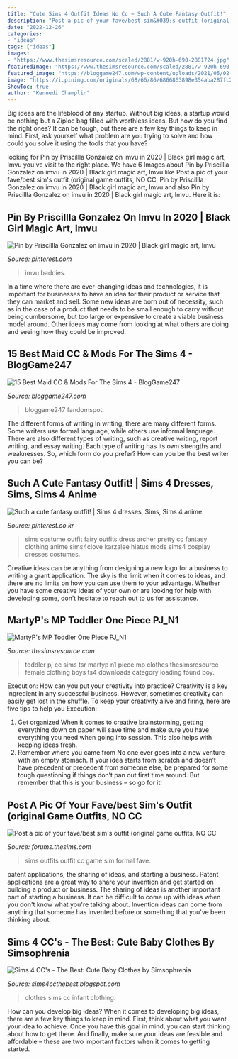 ```yaml
---
title: "Cute Sims 4 Outfit Ideas No Cc ~ Such A Cute Fantasy Outfit!"
description: "Post a pic of your fave/best sim&#039;s outfit (original game outfits, no cc"
date: "2022-12-26"
categories:
- "ideas"
tags: ["ideas"]
images:
- "https://www.thesimsresource.com/scaled/2881/w-920h-690-2881724.jpg"
featuredImage: "https://www.thesimsresource.com/scaled/2881/w-920h-690-2881724.jpg"
featured_image: "https://bloggame247.com/wp-content/uploads/2021/05/02-maria-maid-dress-sims4-cc.jpg"
image: "https://i.pinimg.com/originals/68/66/86/6866863898e354aba287fc2f709769f4.jpg"
ShowToc: true
author: "Kennedi Champlin"
---
```



Big ideas are the lifeblood of any startup. Without big ideas, a startup would be nothing but a Ziploc bag filled with worthless ideas. But how do you find the right ones? It can be tough, but there are a few key things to keep in mind. First, ask yourself what problem are you trying to solve and how could you solve it using the tools that you have?

	

		
looking for Pin by Priscillla Gonzalez on imvu in 2020 | Black girl magic art, Imvu you've visit to the right place. We have 6 Images about Pin by Priscillla Gonzalez on imvu in 2020 | Black girl magic art, Imvu like Post a pic of your fave/best sim&#039;s outfit (original game outfits, NO CC, Pin by Priscillla Gonzalez on imvu in 2020 | Black girl magic art, Imvu and also Pin by Priscillla Gonzalez on imvu in 2020 | Black girl magic art, Imvu. Here it is:
		
    
## Pin By Priscillla Gonzalez On Imvu In 2020 | Black Girl Magic Art, Imvu

<img loading=lazy src="https://i.pinimg.com/originals/68/66/86/6866863898e354aba287fc2f709769f4.jpg" onerror="this.onerror=null;this.src='https://tse1.mm.bing.net/th?id=OIP.S8yn8dyIvhJ266xgUGtbjAHaHV&amp;pid=15.1';" alt="Pin by Priscillla Gonzalez on imvu in 2020 | Black girl magic art, Imvu">

_Source: pinterest.com_

>imvu baddies. 

	

In a time where there are ever-changing ideas and technologies, it is important for businesses to have an idea for their product or service that they can market and sell. Some new ideas are born out of necessity, such as in the case of a product that needs to be small enough to carry without being cumbersome, but too large or expensive to create a viable business model around. Other ideas may come from looking at what others are doing and seeing how they could be improved.

    
## 15 Best Maid CC &amp; Mods For The Sims 4 - BlogGame247

<img loading=lazy src="https://bloggame247.com/wp-content/uploads/2021/05/02-maria-maid-dress-sims4-cc.jpg" onerror="this.onerror=null;this.src='https://tse3.mm.bing.net/th?id=OIP.eWug-knhpuU32BpS7ePz3AHaJT&amp;pid=15.1';" alt="15 Best Maid CC &amp; Mods For The Sims 4 - BlogGame247">

_Source: bloggame247.com_

>bloggame247 fandomspot. 

	

The different forms of writing
In writing, there are many different forms. Some writers use formal language, while others use informal language. There are also different types of writing, such as creative writing, report writing, and essay writing. Each type of writing has its own strengths and weaknesses. So, which form do you prefer? How can you be the best writer you can be?

    
## Such A Cute Fantasy Outfit! | Sims 4 Dresses, Sims, Sims 4 Anime

<img loading=lazy src="https://i.pinimg.com/originals/0c/33/8f/0c338ff38f59f03344588985c61cdfe0.jpg" onerror="this.onerror=null;this.src='https://tse3.mm.bing.net/th?id=OIP.rHpleBMglGA4utOWUvV6NAHaK0&amp;pid=15.1';" alt="Such a cute fantasy outfit! | Sims 4 dresses, Sims, Sims 4 anime">

_Source: pinterest.co.kr_

>sims costume outfit fairy outfits dress archer pretty cc fantasy clothing anime sims4clove karzalee hiatus mods sims4 cosplay dresses costumes. 

	

Creative ideas can be anything from designing a new logo for a business to writing a grant application. The sky is the limit when it comes to ideas, and there are no limits on how you can use them to your advantage. Whether you have some creative ideas of your own or are looking for help with developing some, don’t hesitate to reach out to us for assistance.

    
## MartyP&#039;s MP Toddler One Piece PJ_N1

<img loading=lazy src="https://www.thesimsresource.com/scaled/2881/w-920h-690-2881724.jpg" onerror="this.onerror=null;this.src='https://tse3.mm.bing.net/th?id=OIP.WmKGa9RujFBQ8ckEhpWFgwHaFj&amp;pid=15.1';" alt="MartyP&#039;s MP Toddler One Piece PJ_N1">

_Source: thesimsresource.com_

>toddler pj cc sims tsr martyp n1 piece mp clothes thesimsresource female clothing boys ts4 downloads category loading found boy. 

	

Execution: How can you put your creativity into practice?
Creativity is a key ingredient in any successful business. However, sometimes creativity can easily get lost in the shuffle. To keep your creativity alive and firing, here are five tips to help you Execution:
1. Get organized
When it comes to creative brainstorming, getting everything down on paper will save time and make sure you have everything you need when going into session. This also helps with keeping ideas fresh.
2. Remember where you came from
No one ever goes into a new venture with an empty stomach. If your idea starts from scratch and doesn’t have precedent or precedent from someone else, be prepared for some tough questioning if things don’t pan out first time around. But remember that this is your business – so go for it!

    
## Post A Pic Of Your Fave/best Sim&#039;s Outfit (original Game Outfits, NO CC

<img loading=lazy src="http://i.imgur.com/OmfbAcm.png" onerror="this.onerror=null;this.src='https://tse3.mm.bing.net/th?id=OIP.gmAEczjRv-MzpoUYGwu4qgHaEH&amp;pid=15.1';" alt="Post a pic of your fave/best sim&#039;s outfit (original game outfits, NO CC">

_Source: forums.thesims.com_

>sims outfits outfit cc game sim formal fave. 

	

patent applications, the sharing of ideas, and starting a business. Patent applications are a great way to share your invention and get started on building a product or business. The sharing of ideas is another important part of starting a business. It can be difficult to come up with ideas when you don't know what you're talking about. Invention ideas can come from anything that someone has invented before or something that you've been thinking about.

    
## Sims 4 CC&#039;s - The Best: Cute Baby Clothes By Simsophrenia

<img loading=lazy src="http://3.bp.blogspot.com/-L9wG1SyXiwU/Vl2weQx7fYI/AAAAAAAA-cg/7IniFyDsJkg/s1600/tumblr_nylbrmkMGL1uhyopho2_1280.jpg" onerror="this.onerror=null;this.src='https://tse2.mm.bing.net/th?id=OIP.LvvIzjKH6wiTtGSmO2RKVgHaEK&amp;pid=15.1';" alt="Sims 4 CC&#039;s - The Best: Cute Baby Clothes by Simsophrenia">

_Source: sims4ccthebest.blogspot.com_

>clothes sims cc infant clothing. 

	

How can you develop big ideas?
When it comes to developing big ideas, there are a few key things to keep in mind. First, think about what you want your idea to achieve. Once you have this goal in mind, you can start thinking about how to get there. And finally, make sure your ideas are feasible and affordable – these are two important factors when it comes to getting started.

